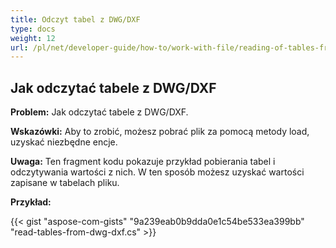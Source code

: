 ```yaml
---  
title: Odczyt tabel z DWG/DXF  
type: docs  
weight: 12  
url: /pl/net/developer-guide/how-to/work-with-file/reading-of-tables-from-dwg-dxf/  
---  
```

  
## **Jak odczytać tabele z DWG/DXF**  
  
**Problem:** Jak odczytać tabele z DWG/DXF.  
  
**Wskazówki:** Aby to zrobić, możesz pobrać plik za pomocą metody load, uzyskać niezbędne encje.  
  
**Uwaga:** Ten fragment kodu pokazuje przykład pobierania tabel i odczytywania wartości z nich. W ten sposób możesz uzyskać wartości zapisane w tabelach pliku.  
  
**Przykład:**  
  
{{< gist "aspose-com-gists" "9a239eab0b9dda0e1c54be533ea399bb" "read-tables-from-dwg-dxf.cs" >}}
